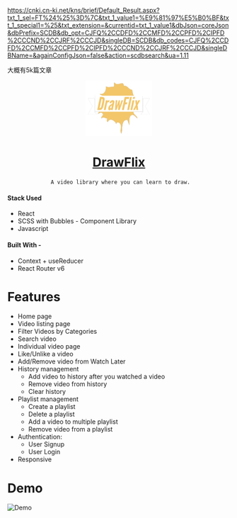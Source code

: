 https://cnki.cn-ki.net/kns/brief/Default_Result.aspx?txt_1_sel=FT%24%25%3D%7C&txt_1_value1=%E9%81%97%E5%B0%BF&txt_1_special1=%25&txt_extension=&currentid=txt_1_value1&dbJson=coreJson&dbPrefix=SCDB&db_opt=CJFQ%2CCDFD%2CCMFD%2CCPFD%2CIPFD%2CCCND%2CCJRF%2CCCJD&singleDB=SCDB&db_codes=CJFQ%2CCDFD%2CCMFD%2CCPFD%2CIPFD%2CCCND%2CCJRF%2CCCJD&singleDBName=&againConfigJson=false&action=scdbsearch&ua=1.11


大概有5k篇文章

<div align="center">
  <img src="src/assets/logo.png" width="150" title="App Logo">

   # [DrawFlix](https://drawflix.netlify.app/)
     A video library where you can learn to draw.
</div>

#### Stack Used

- React
- SCSS with Bubbles - Component Library
- Javascript

#### Built With -

- Context + useReducer
- React Router v6


# Features

- Home page
- Video listing page
- Filter Videos by Categories
- Search video
- Individual video page
- Like/Unlike a video
- Add/Remove video from Watch Later
- History management
    - Add video to history after you watched a video
    - Remove video from history
    - Clear history
- Playlist management 
    - Create a playlist
    - Delete a playlist
    - Add a video to multiple playlist
    - Remove video from a playlist
- Authentication: 
    - User Signup 
    - User Login
- Responsive

# Demo

![Demo](src/assets/Demo.gif)<br><br>



